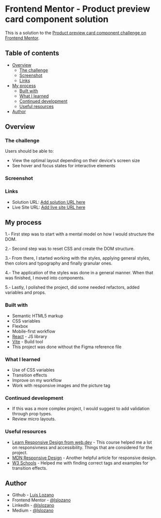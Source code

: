 # Frontend Mentor - Product preview card component solution

This is a solution to the [Product preview card component challenge on Frontend Mentor](https://www.frontendmentor.io/challenges/product-preview-card-component-GO7UmttRfa).

## Table of contents

- [Overview](#overview)
  - [The challenge](#the-challenge)
  - [Screenshot](#screenshot)
  - [Links](#links)
- [My process](#my-process)
  - [Built with](#built-with)
  - [What I learned](#what-i-learned)
  - [Continued development](#continued-development)
  - [Useful resources](#useful-resources)
- [Author](#author)

## Overview

### The challenge

Users should be able to:

- View the optimal layout depending on their device's screen size
- See hover and focus states for interactive elements

### Screenshot

### Links

- Solution URL: [Add solution URL here](https://your-solution-url.com)
- Live Site URL: [Add live site URL here](https://your-live-site-url.com)

## My process

1.- First step was to start with a mental model on how I would structure the DOM.

2.- Second step was to reset CSS and create the DOM structure.

3.- From there, I started working with the styles, applying general styles, then colors and typography and finally granular ones.

4.- The application of the styles was done in a general manner. When that was finished, I moved into components.

5.- Lastly, I polished the project, did some needed refactors, added variables and props.

### Built with

- Semantic HTML5 markup
- CSS variables
- Flexbox
- Mobile-first workflow
- [React](https://reactjs.org/) - JS library
- [Vite](https://vite.dev/) - Build tool
- This project was done without the Figma reference file

### What I learned

- Use of CSS variables
- Transition effects
- Improve on my workflow
- Work with responsive images and the picture tag

### Continued development

- If this was a more complex project, I would suggest to add validation through prop types.
- Review micro layouts.

### Useful resources

- [Learn Responsive Design from web.dev](https://web.dev/learn/design) - This course helped me a lot on responsivness and accessibility. Things that are considered for the project.
- [MDN Responsive Design](https://developer.mozilla.org/en-US/docs/Learn_web_development/Core/CSS_layout/Responsive_Design) - Another helpful article for responsive design.
- [W3 Schools](https://www.w3schools.com/) - Helped me with finding correct tags and examples for transition effects.

## Author

- Github - [Luis Lozano](https://github.com/lslozano)
- Frontend Mentor - [@lslozano](https://www.frontendmentor.io/profile/lslozano)
- LinkedIn - [@lslozano](https://www.linkedin.com/in/lslozano/)
- Medium - [@lslozano](https://medium.com/@lslozano)
